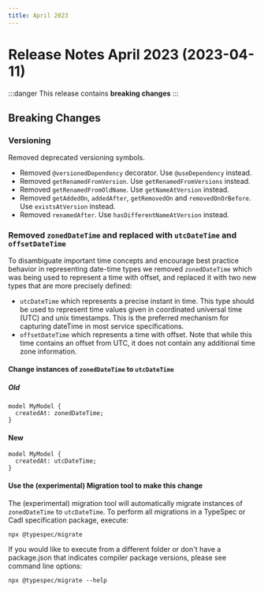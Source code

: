 ```yaml
---
title: April 2023
---
```


# Release Notes April 2023 (2023-04-11)

:::danger
This release contains **breaking changes**
:::

## Breaking Changes

### Versioning

Removed deprecated versioning symbols.

- Removed `@versionedDependency` decorator. Use `@useDependency` instead.
- Removed `getRenamedFromVersion`. Use `getRenamedFromVersions` instead.
- Removed `getRenamedFromOldName`. Use `getNameAtVersion` instead.
- Removed `getAddedOn`, `addedAfter`, `getRemovedOn` and `removedOnOrBefore`. Use `existsAtVersion` instead.
- Removed `renamedAfter`. Use `hasDifferentNameAtVersion` instead.

### Removed `zonedDateTime` and replaced with `utcDateTime` and `offsetDateTime`

To disambiguate important time concepts and encourage best practice behavior in representing date-time types we
removed `zonedDateTime` which was being used to represent a time with offset, and replaced it with two new types that are more precisely defined:

- `utcDateTime` which represents a precise instant in time. This type should be used to represent time values given in coordinated universal time (UTC) and unix timestamps. This is the preferred mechanism for capturing dateTime in most service specifications.
- `offsetDateTime` which represents a time with offset. Note that while this time contains an offset from UTC, it does not contain any additional time zone information.

#### Change instances of `zonedDateTime` to `utcDateTime`

##### Old

```typespec
model MyModel {
  createdAt: zonedDateTime;
}
```

#### New

```typespec
model MyModel {
  createdAt: utcDateTime;
}
```

#### Use the (experimental) Migration tool to make this change

The (experimental) migration tool will automatically migrate instances of `zonedDateTime` to `utcDateTime`. To perform all migrations in a TypeSpec or Cadl specification package, execute:

```typespec
npx @typespec/migrate
```

If you would like to execute from a different folder or don't have a package.json that indicates compiler package versions, please see command line options:

```typespec
npx @typespec/migrate --help
```
